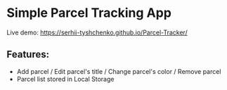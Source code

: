 # Simple Parcel Tracking App

Live demo: https://serhii-tyshchenko.github.io/Parcel-Tracker/

## Features:
- Add parcel / Edit parcel's title / Change parcel's color / Remove parcel
- Parcel list stored in Local Storage 

